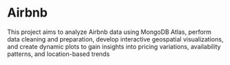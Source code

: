# Airbnb
This project aims to analyze Airbnb data using MongoDB Atlas, perform data cleaning and preparation, develop interactive geospatial visualizations, and create dynamic plots to gain insights into pricing variations, availability patterns, and location-based trends
